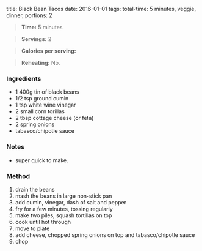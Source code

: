 title: Black Bean Tacos
date: 2016-01-01
tags: total-time: 5 minutes, veggie, dinner, portions: 2

> **Time:** 5 minutes

> **Servings:** 2

> **Calories per serving:** 

> **Reheating:** No. 

### Ingredients

* 1 400g tin of black beans
* 1/2 tsp ground cumin
* 1 tsp white wine vinegar
* 2 small corn torillas
* 2 tbsp cottage cheese (or feta)
* 2 spring onions
* tabasco/chipotle sauce

### Notes

* super quick to make.

### Method

1. drain the beans
2. mash the beans in large non-stick pan
4. add cumin, vinegar, dash of salt and pepper
5. fry for a few minutes, tossing regularly
6. make two piles, squash tortillas on top
7. cook until hot through
8. move to plate
9. add cheese, chopped spring onions on top and tabasco/chipotle sauce
10. chop 
